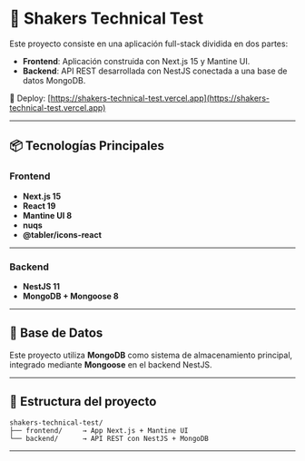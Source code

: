 # 🧪 Shakers Technical Test

Este proyecto consiste en una aplicación full-stack dividida en dos partes:

- **Frontend**: Aplicación construida con Next.js 15 y Mantine UI.
- **Backend**: API REST desarrollada con NestJS conectada a una base de datos MongoDB.

🚀 Deploy: [https://shakers-technical-test.vercel.app](https://shakers-technical-test.vercel.app)

---

## 📦 Tecnologías Principales

### Frontend

- **Next.js 15**
- **React 19**
- **Mantine UI 8**
- **nuqs**
- **@tabler/icons-react**

---

### Backend

- **NestJS 11**
- **MongoDB + Mongoose 8**

---

## 🧠 Base de Datos

Este proyecto utiliza **MongoDB** como sistema de almacenamiento principal, integrado mediante **Mongoose** en el backend NestJS.

---

## 📁 Estructura del proyecto

```
shakers-technical-test/
├── frontend/     → App Next.js + Mantine UI
└── backend/      → API REST con NestJS + MongoDB
```

---
